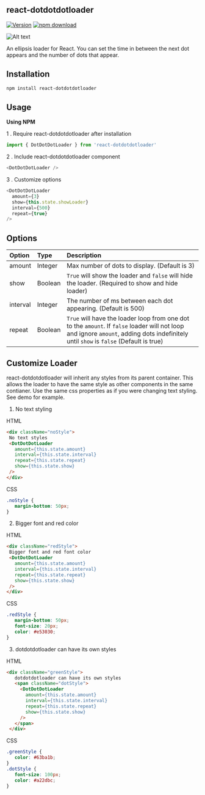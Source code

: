 ## react-dotdotdotloader
[![Version](http://img.shields.io/npm/v/react-dotdotdotloader.svg)](https://www.npmjs.com/package/react-dotdotdotloader)
[![npm download][download-image]][download-url]

[download-image]: https://img.shields.io/npm/dm/react-dotdotdotloader.svg?style=flat-square
[download-url]: https://www.npmjs.com/package/react-dotdotdotloader

![Alt text](https://image.ibb.co/ew7qr5/in2.gif "Ellipsis Loader")

An ellipsis loader for React. You can set the time in between the next dot appears and the number of dots that appear.


## Installation
```sh
npm install react-dotdotdotloader
```

## Usage
**Using NPM**

1 . Require react-dotdotdotloader after installation

```js
import { DotDotDotLoader } from 'react-dotdotdotloader'
```

2 . Include react-dotdotdotloader component


```js
<DotDotDotLoader />
```

3 . Customize options

```js
<DotDotDotLoader 
  amount={3}
  show={this.state.showLoader}
  interval={500}
  repeat={true}
/>
```

## Options
Option|Type	|  Description
|:---|:---|:---
 amount	|  Integer  | Max number of dots to display. (Default is 3)
 show	|  Boolean  | `True` will show the loader and `false` will hide the loader. (Required to show and hide loader)
 interval |  Integer  | The number of ms between each dot appearing. (Default is 500)
 repeat |  Boolean  | `True` will have the loader loop from one dot to the `amount`. If `false` loader will not loop and ignore `amount`, adding dots indefinitely until `show` is `false` (Default is true)

 ## Customize Loader
 react-dotdotdotloader will inherit any styles from its parent container. This allows the loader to have the same style as other components in the same contianer. Use the same css properties as if you were changing text styling. See demo for example.

 1. No text styling

 HTML
 ```html
 <div className="noStyle">
  No text styles
  <DotDotDotLoader
    amount={this.state.amount}
    interval={this.state.interval}
    repeat={this.state.repeat}
    show={this.state.show}
  />
 </div>
 ```

 CSS
 ```css
.noStyle {
	margin-bottom: 50px;
}
 ```
 2. Bigger font and red color

 HTML
 ```html
<div className="redStyle">
  Bigger font and red font color
  <DotDotDotLoader
    amount={this.state.amount}
    interval={this.state.interval}
    repeat={this.state.repeat}
    show={this.state.show}
  />
</div>
 ```

 CSS
 ```css
.redStyle {
	margin-bottom: 50px;
	font-size: 20px;
	color: #e53030;
}
 ```

 3. dotdotdotloader can have its own styles

 HTML
 ```html
 <div className="greenStyle">
    dotdotdotloader can have its own styles
    <span className="dotStyle">
      <DotDotDotLoader
        amount={this.state.amount}
        interval={this.state.interval}
        repeat={this.state.repeat}
        show={this.state.show}
      />
    </span>
  </div>
 ```

 CSS
 ```css
.greenStyle {
	color: #63ba1b;
}
.dotStyle {
	font-size: 100px;
	color: #a22dbc;
}
 ```
